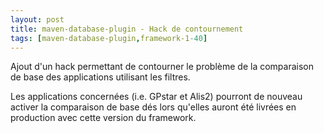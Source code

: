```yaml
---
layout: post
title: maven-database-plugin - Hack de contournement
tags: [maven-database-plugin,framework-1-40]
---
```

Ajout d'un hack permettant de contourner le problème de la comparaison de base des applications utilisant les filtres.

Les applications concernées (i.e. GPstar et Alis2) pourront de nouveau activer la comparaison de base dés lors qu'elles auront été livrées en production avec cette version du framework.